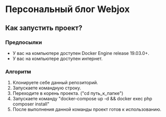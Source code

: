 # Персональный блог Webjox

## Как запустить проект?

### Предпосылки

- У вас на компьютере доступен Docker Engine release 19.03.0+.
- У вас на компьютере доступен интернет.

### Алгоритм

1. Клонируете себе данный репозиторий.
2. Запускаете командную строку.
3. Переходите в корень проекта. ("cd путь_к_папке")
4. Запускаете команду "docker-compose up -d && docker exec php composer install"
5. После выполнения данной команды проект готов к использованию.

